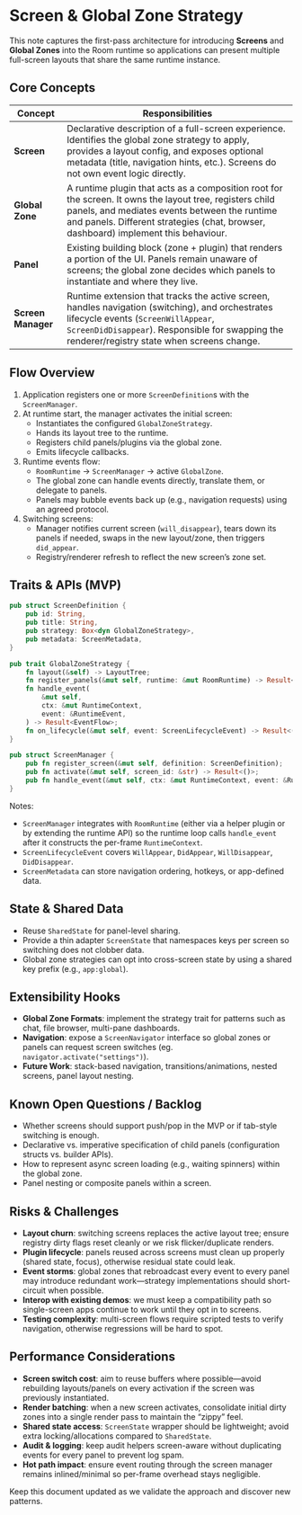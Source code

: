 # Screen & Global Zone Strategy

This note captures the first-pass architecture for introducing **Screens** and
**Global Zones** into the Room runtime so applications can present multiple
full-screen layouts that share the same runtime instance.

## Core Concepts

| Concept      | Responsibilities |
|--------------|------------------|
| **Screen**   | Declarative description of a full-screen experience. Identifies the global zone strategy to apply, provides a layout config, and exposes optional metadata (title, navigation hints, etc.). Screens do not own event logic directly. |
| **Global Zone** | A runtime plugin that acts as a composition root for the screen. It owns the layout tree, registers child panels, and mediates events between the runtime and panels. Different strategies (chat, browser, dashboard) implement this behaviour. |
| **Panel**    | Existing building block (zone + plugin) that renders a portion of the UI. Panels remain unaware of screens; the global zone decides which panels to instantiate and where they live. |
| **Screen Manager** | Runtime extension that tracks the active screen, handles navigation (switching), and orchestrates lifecycle events (`ScreenWillAppear`, `ScreenDidDisappear`). Responsible for swapping the renderer/registry state when screens change. |

## Flow Overview

1. Application registers one or more `ScreenDefinition`s with the `ScreenManager`.
2. At runtime start, the manager activates the initial screen:
   - Instantiates the configured `GlobalZoneStrategy`.
   - Hands its layout tree to the runtime.
   - Registers child panels/plugins via the global zone.
   - Emits lifecycle callbacks.
3. Runtime events flow:
   - `RoomRuntime` → `ScreenManager` → active `GlobalZone`.
   - The global zone can handle events directly, translate them, or delegate to panels.
   - Panels may bubble events back up (e.g., navigation requests) using an agreed protocol.
4. Switching screens:
   - Manager notifies current screen (`will_disappear`), tears down its panels if needed, swaps in the new layout/zone, then triggers `did_appear`.
   - Registry/renderer refresh to reflect the new screen’s zone set.

## Traits & APIs (MVP)

```rust
pub struct ScreenDefinition {
    pub id: String,
    pub title: String,
    pub strategy: Box<dyn GlobalZoneStrategy>,
    pub metadata: ScreenMetadata,
}

pub trait GlobalZoneStrategy {
    fn layout(&self) -> LayoutTree;
    fn register_panels(&mut self, runtime: &mut RoomRuntime) -> Result<()>;
    fn handle_event(
        &mut self,
        ctx: &mut RuntimeContext,
        event: &RuntimeEvent,
    ) -> Result<EventFlow>;
    fn on_lifecycle(&mut self, event: ScreenLifecycleEvent) -> Result<()>;
}

pub struct ScreenManager {
    pub fn register_screen(&mut self, definition: ScreenDefinition);
    pub fn activate(&mut self, screen_id: &str) -> Result<()>;
    pub fn handle_event(&mut self, ctx: &mut RuntimeContext, event: &RuntimeEvent) -> Result<EventFlow>;
}
```

Notes:
- `ScreenManager` integrates with `RoomRuntime` (either via a helper plugin or by extending the runtime API) so the runtime loop calls `handle_event` after it constructs the per-frame `RuntimeContext`.
- `ScreenLifecycleEvent` covers `WillAppear`, `DidAppear`, `WillDisappear`, `DidDisappear`.
- `ScreenMetadata` can store navigation ordering, hotkeys, or app-defined data.

## State & Shared Data

- Reuse `SharedState` for panel-level sharing.
- Provide a thin adapter `ScreenState` that namespaces keys per screen so switching does not clobber data.
- Global zone strategies can opt into cross-screen state by using a shared key prefix (e.g., `app:global`).

## Extensibility Hooks

- **Global Zone Formats**: implement the strategy trait for patterns such as chat, file browser, multi-pane dashboards.
- **Navigation**: expose a `ScreenNavigator` interface so global zones or panels can request screen switches (eg. `navigator.activate("settings")`).
- **Future Work**: stack-based navigation, transitions/animations, nested screens, panel layout nesting.

## Known Open Questions / Backlog

- Whether screens should support push/pop in the MVP or if tab-style switching is enough.
- Declarative vs. imperative specification of child panels (configuration structs vs. builder APIs).
- How to represent async screen loading (e.g., waiting spinners) within the global zone.
- Panel nesting or composite panels within a screen.

## Risks & Challenges

- **Layout churn**: switching screens replaces the active layout tree; ensure registry dirty flags reset cleanly or we risk flicker/duplicate renders.
- **Plugin lifecycle**: panels reused across screens must clean up properly (shared state, focus), otherwise residual state could leak.
- **Event storms**: global zones that rebroadcast every event to every panel may introduce redundant work—strategy implementations should short-circuit when possible.
- **Interop with existing demos**: we must keep a compatibility path so single-screen apps continue to work until they opt in to screens.
- **Testing complexity**: multi-screen flows require scripted tests to verify navigation, otherwise regressions will be hard to spot.

## Performance Considerations

- **Screen switch cost**: aim to reuse buffers where possible—avoid rebuilding layouts/panels on every activation if the screen was previously instantiated.
- **Render batching**: when a new screen activates, consolidate initial dirty zones into a single render pass to maintain the “zippy” feel.
- **Shared state access**: `ScreenState` wrapper should be lightweight; avoid extra locking/allocations compared to `SharedState`.
- **Audit & logging**: keep audit helpers screen-aware without duplicating events for every panel to prevent log spam.
- **Hot path impact**: ensure event routing through the screen manager remains inlined/minimal so per-frame overhead stays negligible.

Keep this document updated as we validate the approach and discover new patterns.
